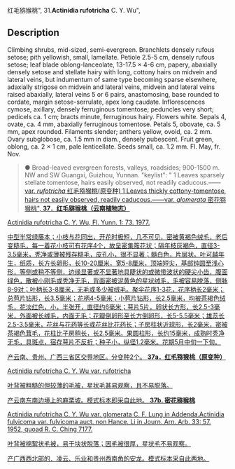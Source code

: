 红毛猕猴桃",
31.**Actinidia rufotricha** C. Y. Wu",

## Description
Climbing shrubs, mid-sized, semi-evergreen. Branchlets densely rufous setose; pith yellowish, small, lamellate. Petiole 2.5-5 cm, densely rufous setose; leaf blade oblong-lanceolate, 13-17.5 × 4-6 cm, papery, abaxially densely setose and stellate hairy with long, cottony hairs on midvein and lateral veins, but indumentum of same type becoming sparse elsewhere, adaxially strigose on midvein and lateral veins, midvein and lateral veins raised abaxially, lateral veins 5 or 6 pairs, anastomosing, base rounded to cordate, margin setose-serrulate, apex long caudate. Inflorescences cymose, axillary, densely ferruginous tomentose; peduncles very short; pedicels ca. 1 cm; bracts minute, ferruginous hairy. Flowers white. Sepals 4, ovate, ca. 4 mm, abaxially ferruginous tomentose. Petals 5, obovate, ca. 5 mm, apex rounded. Filaments slender; anthers yellow, ovoid, ca. 2 mm. Ovary subglobose, ca. 1.5 mm in diam., densely pubescent. Fruit green, oblong, ca. 2 × 1 cm, pale lenticellate. Seeds small, ca. 1.2 mm. Fl. May, fr. Nov.

> ●  Broad-leaved evergreen forests, valleys, roadsides; 900-1500 m. NW and SW Guangxi, Guizhou, Yunnan.
  "keylist": "
1 Leaves sparsely stellate tomentose, hairs easily observed, not readily caducous.——<a href='/info/Actinidia rufotricha var. rufotricha?t=foc'>var. *rufotricha* 红毛猕猴桃(原变种)
1 Leaves thickly cottony-tomentose, hairs not easily observed, readily caducous.——<a href='/info/Actinidia rufotricha var. glomerata?t=foc'>var. *glomerata* 密花猕猴桃",
**37．红毛猕猴桃（云南植物志）**

Actinidia rufotricha C. Y. Wu, Fl. Yunn. 1: 73. 1977.

中型半常绿藤本；小枝与花同出，开花时极短，几不可见，密被黄褐色绒毛，老后变糙毛，每一着花小枝可有花序4个，故呈密集簇花状；隔年枝灰褐色，直径3-3.5毫米，秃净或薄被残存糙毛，皮孔小，很不显著；髓白色，片层状。叶可越年生，纸质，长方长卵形，长10-20厘米，宽5-8厘米，顶端短尖，基部钝圆至浅心形，等侧或稍不等侧，边缘显著或不显著地具睫状的或微带波状的硬尖小齿，腹面绿色，散被小刚毛或秃净无毛，背面密被泥黄色的星状绒毛，毛被容易脱落，侧脉8-9对；叶柄长3-8厘米，无毛或多少被绒毛。聚伞花序1-3花，花序柄长2毫米；总苞片钻形，长3.5毫米；花柄4-5毫米；小苞片钻形，长2.5毫米，均被茶褐色绒毛，花淡红色，小，半张开，直径约6毫米；萼片5片，卵状长方形，长2.5-3毫米，外面被长绒毛，内面无毛；花瓣倒卵形至长方倒卵形，长5-5.5毫米；雄蕊长2.5-3.5毫米，花丝与花药等长或花丝比花药长；子房柱状近球形，长2毫米，密被茶褐色茸毛，花柱比子房稍长，长2.5毫米。果圆柱形，长约15毫米，成熟时秃净无毛，具斑点，宿存萼片不反折；种子小，纵径1.2毫米。花期5月中旬一下旬。

产云南、贵州、广西三省区交界地区。分变种2个。
**37a．红毛猕猴桃（原变种）**

Actinidia rufotricha C. Y. Wu var. rufotricha

叶背被粗糙的但较薄的毛被，星状毛甚易观察，且不易脱落。

产云南东南边境上的麻栗坡。模式标本即采自此地。
**37b. 密花猕猴桃**

Actinidia rufotricha C. Y. Wu var. glomerata C. F. Lung in Addenda.Actinidia fulvicoma var. fulvicoma auct. non Hance. Li in Journ. Arn. Arb. 33: 57. 1952, quoad R. C. Ching 7177.

叶背被棉絮状毛被，易于块状脱落；因毛被很厚，星状毛不易观察。

产广西西北部的．凌云、乐业和贵州西南角的安龙。模式标本采自此两地。
